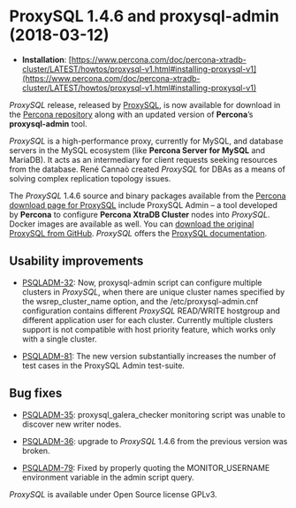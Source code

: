 # ProxySQL 1.4.6 and proxysql-admin (2018-03-12)

* **Installation**: [https://www.percona.com/doc/percona-xtradb-cluster/LATEST/howtos/proxysql-v1.html#installing-proxysql-v1](https://www.percona.com/doc/percona-xtradb-cluster/LATEST/howtos/proxysql-v1.html#installing-proxysql-v1)

*ProxySQL* release, released by [ProxySQL](https://www.proxysql.com/), is now available for download in
the [Percona repository](https://www.percona.com/software/percona-software-repositories-for-mysql) along with an updated version of **Percona**’s
**proxysql-admin** tool.

*ProxySQL* is a high-performance proxy, currently for MySQL, and database
servers in the MySQL ecosystem (like **Percona Server for MySQL** and MariaDB). It acts as an
intermediary for client requests seeking resources from the
database. René Cannaò created *ProxySQL* for DBAs as a means of solving
complex replication topology issues.

The *ProxySQL* 1.4.6 source and binary packages available from the [Percona
download page for ProxySQL](https://percona.com/downloads/proxysql) include ProxySQL Admin – a tool developed by
**Percona** to configure **Percona XtraDB Cluster** nodes into *ProxySQL*. Docker images are available as well. You can [download the original ProxySQL from GitHub](https://github.com/sysown/proxysql/releases). *ProxySQL* offers the [ProxySQL documentation](https://proxysql.com/documentation/).

## Usability improvements

* [PSQLADM-32](https://jira.percona.com/browse/PSQLADM-32): Now, proxysql-admin script can configure
multiple clusters in *ProxySQL*, when there are unique cluster names specified
by the wsrep_cluster_name option, and the /etc/proxysql-admin.cnf
configuration contains different *ProxySQL* READ/WRITE hostgroup and different
application user for each cluster. Currently multiple clusters support is not
compatible with host priority feature, which works only with a single cluster.

* [PSQLADM-81](https://jira.percona.com/browse/PSQLADM-81): The new version substantially increases the number of test cases
in the ProxySQL Admin test-suite.

## Bug fixes

* [PSQLADM-35](https://jira.percona.com/browse/PSQLADM-35): proxysql_galera_checker monitoring script was
unable to discover new writer nodes.

* [PSQLADM-36](https://jira.percona.com/browse/PSQLADM-36): upgrade to *ProxySQL* 1.4.6 from the previous version
was broken.

* [PSQLADM-79](https://jira.percona.com/browse/PSQLADM-79): Fixed by properly quoting the MONITOR_USERNAME environment
variable in the admin script query.

*ProxySQL* is available under Open Source license GPLv3.
